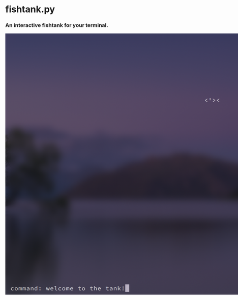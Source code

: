 # fishtank.py
### An interactive fishtank for your terminal.
<img src="img/main.png" width="60%" style="min-width: 1200px;">
